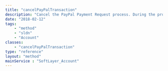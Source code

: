 ```yaml
---
title: "cancelPayPalTransaction"
description: "Cancel the PayPal Payment Request process. During the process of submitting a PayPal payment request, the customer is redirected to PayPal to confirm the request.  If the customer elects to cancel the payment from PayPal, they are returned to SoftLayer where the manual payment record is updated to a status of canceled. "
date: "2018-02-12"
tags:
    - "method"
    - "sldn"
    - "Account"
classes:
    - "cancelPayPalTransaction"
type: "reference"
layout: "method"
mainService : "SoftLayer_Account"
---
```

